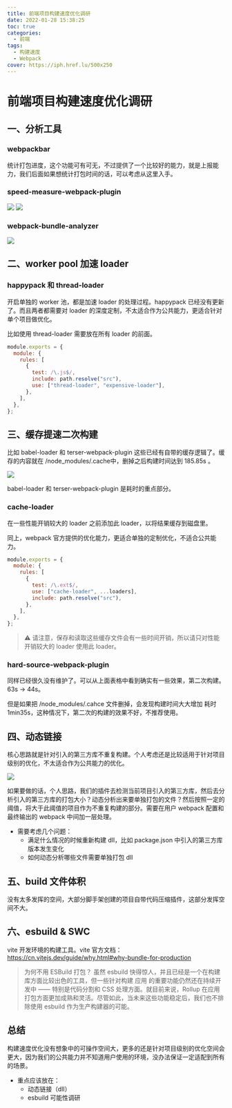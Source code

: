 ```yaml
---
title: 前端项目构建速度优化调研
date: 2022-01-28 15:38:25
toc: true
categories:
  - 前端
tags:
  - 构建速度
  - Webpack
cover: https://iph.href.lu/500x250
---
```


# 前端项目构建速度优化调研

## 一、分析工具

### webpackbar

统计打包进度，这个功能可有可无，不过提供了一个比较好的能力，就是上报能力，我们后面如果想统计打包时间的话，可以考虑从这里入手。

### speed-measure-webpack-plugin

![](https://file-1305436646.cos.ap-nanjing.myqcloud.com/blog/2022-01-28/1-1.png)
![](https://file-1305436646.cos.ap-nanjing.myqcloud.com/blog/2022-01-28/1-2.png)

### webpack-bundle-analyzer

![](https://file-1305436646.cos.ap-nanjing.myqcloud.com/blog/2022-01-28/1-3.png)

## 二、worker pool 加速 loader

### happypack 和 thread-loader

开启单独的 worker 池，都是加速 loader 的处理过程。happypack 已经没有更新了。而且两者都需要对 loader 的深度定制，不太适合作为公共能力，更适合针对单个项目做优化。

比如使用 thread-loader 需要放在所有 loader 的前面。

```js
module.exports = {
  module: {
    rules: [
      {
        test: /\.js$/,
        include: path.resolve("src"),
        use: ["thread-loader", "expensive-loader"],
      },
    ],
  },
};
```

## 三、缓存提速二次构建

比如 babel-loader 和 terser-webpack-plugin 这些已经有自带的缓存逻辑了。缓存的内容就在 /node_modules/.cache中，删掉之后构建时间达到 185.85s 。

![](https://file-1305436646.cos.ap-nanjing.myqcloud.com/blog/2022-01-28/3-1.png)

babel-loader 和 terser-webpack-plugin 是耗时的重点部分。

### cache-loader

在一些性能开销较大的 loader 之前添加此 loader，以将结果缓存到磁盘里。

同上，webpack 官方提供的优化能力，更适合单独的定制优化，不适合公共能力。

```js
module.exports = {
  module: {
    rules: [
      {
        test: /\.ext$/,
        use: ["cache-loader", ...loaders],
        include: path.resolve("src"),
      },
    ],
  },
};
```

> ⚠️ 请注意，保存和读取这些缓存文件会有一些时间开销，所以请只对性能开销较大的 loader 使用此 loader。

### hard-source-webpack-plugin

同样已经很久没有维护了。可以从上面表格中看到确实有一些效果，第二次构建。63s -> 44s。

但是如果把 /node_modules/.cahce 文件删掉，会发现构建时间大大增加 耗时 1min35s，这种情况下，第二次的构建的效果不好，不推荐使用。

## 四、动态链接

核心思路就是针对引入的第三方库不重复构建。个人考虑还是比较适用于针对项目级别的优化，不太适合作为公共能力的优化。

![](https://file-1305436646.cos.ap-nanjing.myqcloud.com/blog/2022-01-28/4-1.png)

如果要做的话，个人思路，我们的插件去检测当前项目引入的第三方库，然后去分析引入的第三方库的打包大小？动态分析出来要单独打包的文件？然后按照一定的阈值，将大于此阈值的项目作为不重复构建的部分。需要在用户 webpack 配置和最终输出的 webpack 中间加一层处理。

- 需要考虑几个问题：
  - 满足什么情况的时候重新构建 dll，比如 package.json 中引入的第三方库版本发生变化
  - 如何动态分析哪些文件需要单独打包 dll

## 五、build 文件体积

没有太多发挥的空间，大部分脚手架创建的项目自带代码压缩插件，这部分发挥空间不大。

## 六、esbuild & SWC

vite 开发环境的构建工具。vite 官方文档：https://cn.vitejs.dev/guide/why.html#why-bundle-for-production

> 为何不用 ESBuild 打包？ 虽然 esbuild 快得惊人，并且已经是一个在构建库方面比较出色的工具，但一些针对构建 应用 的重要功能仍然还在持续开发中 —— 特别是代码分割和 CSS 处理方面。就目前来说，Rollup 在应用打包方面更加成熟和灵活。尽管如此，当未来这些功能稳定后，我们也不排除使用 esbuild 作为生产构建器的可能。

## 总结

构建速度优化没有想象中的可操作空间大，更多的还是针对项目级别的优化空间会更大，因为我们的公共能力并不知道用户使用的环境，没办法保证一定适配到所有的场景。

- 重点应该放在：
  - 动态链接（dll）
  - esbuild 可能性调研
